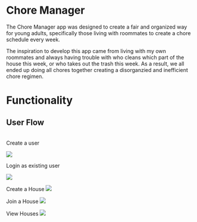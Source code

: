 # Chore Manager
The Chore Manager app was designed to create a fair and organized way for young adults, specifically those living with roommates to create a chore schedule every week.

The inspiration to develop this app came from living with my own roommates and always having trouble with who cleans which part of the house this week, or who takes out the trash this week. As a result, we all ended up doing all chores together creating a disorganzied and inefficient chore regimen. 

# Functionality

## User Flow
<br>
Create a user

![](README_IMAGES/createUserView.gif)

Login as existing user

![](README_IMAGES/loginView.gif)

Create a House
![](README_IMAGES/createHouseFlow.gif)

Join a House
![](README_IMAGES/joinHouseFlow.gif)

View Houses
![](README_IMAGES/viewHouses.gif)